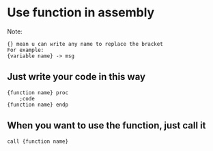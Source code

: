 # Use function in assembly
Note:
```
{} mean u can write any name to replace the bracket
For example:
{variable name} -> msg
```
## Just write your code in this way
```
{function name} proc
    ;code
{function name} endp
```
## When you want to use the function, just call it
```
call {function name}
```